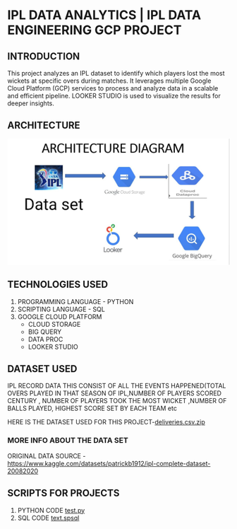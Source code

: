 # IPL DATA ANALYTICS | IPL DATA ENGINEERING GCP PROJECT

## INTRODUCTION
This project analyzes an IPL dataset to identify which players lost the most wickets at specific overs during matches. 
It leverages multiple Google Cloud Platform (GCP) services to process and analyze data in a scalable and efficient pipeline. 
LOOKER STUDIO is used to visualize the results for deeper insights.

## ARCHITECTURE
![PROJECT ARCHITECTURE](architecturediagram.jpg)

## TECHNOLOGIES USED 
1. PROGRAMMING LANGUAGE - PYTHON
2. SCRIPTING LANGUAGE - SQL
3. GOOGLE CLOUD PLATFORM
    - CLOUD STORAGE
    - BIG QUERY
    - DATA PROC
    - LOOKER STUDIO
## DATASET USED
IPL RECORD DATA 
THIS CONSIST OF ALL THE EVENTS HAPPENED(TOTAL OVERS PLAYED IN THAT SEASON OF IPL,NUMBER OF PLAYERS SCORED CENTURY ,
NUMBER OF PLAYERS TOOK THE MOST WICKET ,NUMBER OF BALLS PLAYED, HIGHEST SCORE SET BY EACH TEAM etc

HERE IS THE DATASET USED FOR THIS PROJECT-[deliveries.csv.zip](https://github.com/THENNAVAN0605/GCP-IPL-ANALYSIS/blob/main/deliveries.csv.zip)

### MORE INFO ABOUT THE DATA SET
ORIGINAL DATA SOURCE - https://www.kaggle.com/datasets/patrickb1912/ipl-complete-dataset-20082020

## SCRIPTS FOR PROJECTS
1. PYTHON CODE [test.py](https://github.com/THENNAVAN0605/GCP-IPL-ANALYSIS/blob/main/test.py)
2. SQL CODE [text.spsql](https://github.com/THENNAVAN0605/GCP-IPL-ANALYSIS/blob/main/text.spsql)

